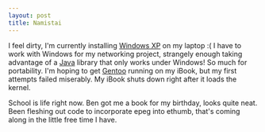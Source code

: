 ```yaml
--- 
layout: post
title: Namistai
---
```

<p>I feel dirty, I'm currently installing <a href="http://www.microsoft.com/">Windows XP</a> on my laptop :(  I have to work with Windows for my networking project, strangely enough taking advantage of a <a href="http://java.sun.com">Java</a> library that only works under Windows!  So much for portability.  I'm hoping to get <a href="http://www.gentoo.org/">Gentoo</a> running on my iBook, but my first attempts failed miserably.  My iBook shuts down right after it loads the kernel.</p>
<p>School is life right now.   Ben got me a book for my birthday, looks quite neat.  Been fleshing out code to incorporate epeg into ethumb, that's coming along in the little free time I have.</p>

